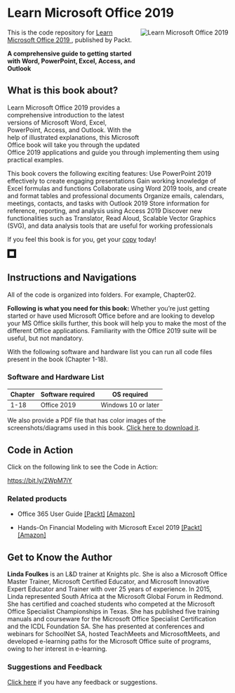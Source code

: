 # Learn Microsoft Office 2019 

<a href="https://www.packtpub.com/business-other/learn-microsoft-office-2019?utm_source=github&utm_medium=repository&utm_campaign=9781839217258"><img src="https://www.packtpub.com/media/catalog/product/cache/e4d64343b1bc593f1c5348fe05efa4a6/9/7/9781839217258-original.png" alt="Learn Microsoft Office 2019 " height="256px" align="right"></a>

This is the code repository for [Learn Microsoft Office 2019 ](https://www.packtpub.com/business-other/learn-microsoft-office-2019?utm_source=github&utm_medium=repository&utm_campaign=9781839217258), published by Packt.

**A comprehensive guide to getting started with Word, PowerPoint, Excel, Access, and Outlook**

## What is this book about?
Learn Microsoft Office 2019 provides a comprehensive introduction to the latest versions of Microsoft Word, Excel, PowerPoint, Access, and Outlook. With the help of illustrated explanations, this Microsoft Office book will take you through the updated Office 2019 applications and guide you through implementing them using practical examples.


This book covers the following exciting features:
Use PowerPoint 2019 effectively to create engaging presentations 
Gain working knowledge of Excel formulas and functions 
Collaborate using Word 2019 tools, and create and format tables and professional documents 
Organize emails, calendars, meetings, contacts, and tasks with Outlook 2019 
Store information for reference, reporting, and analysis using Access 2019 
Discover new functionalities such as Translator, Read Aloud, Scalable Vector Graphics (SVG), and data analysis tools that are useful for working professionals

If you feel this book is for you, get your [copy](https://www.amazon.com/dp/1839217251) today!

<a href="https://www.packtpub.com/?utm_source=github&utm_medium=banner&utm_campaign=GitHubBanner"><img src="https://raw.githubusercontent.com/PacktPublishing/GitHub/master/GitHub.png" 
alt="https://www.packtpub.com/" border="5" /></a>

## Instructions and Navigations
All of the code is organized into folders. For example, Chapter02.


**Following is what you need for this book:**
Whether you’re just getting started or have used Microsoft Office before and are looking to develop your MS Office skills further, this book will help you to make the most of the different Office applications. Familiarity with the Office 2019 suite will be useful, but not mandatory.

With the following software and hardware list you can run all code files present in the book (Chapter 1-18).
### Software and Hardware List
| Chapter | Software required | OS required |
| -------- | ------------------------------------ | ----------------------------------- |
| 1-18 | Office 2019 | Windows 10 or later |

We also provide a PDF file that has color images of the screenshots/diagrams used in this book. [Click here to download it](https://static.packt-cdn.com/downloads/9781839217258_ColorImages.pdf).

## Code in Action

Click on the following link to see the Code in Action:

https://bit.ly/2WpM7iY

### Related products
* Office 365 User Guide  [[Packt]](https://www.packtpub.com/in/all/office-365-user-guide?utm_source=github&utm_medium=repository&utm_campaign=9781789809312) [[Amazon]](https://www.amazon.com/dp/1789809312)

* Hands-On Financial Modeling with Microsoft Excel 2019  [[Packt]](https://www.packtpub.com/in/data/hands-on-financial-modeling-with-microsoft-excel-2019?utm_source=github&utm_medium=repository&utm_campaign=9781789534627) [[Amazon]](https://www.amazon.com/dp/1789534623)

## Get to Know the Author
**Linda Foulkes** is an L&D trainer at Knights plc. She is also a Microsoft Office Master Trainer, Microsoft Certified Educator, and Microsoft Innovative Expert Educator and Trainer with over 25 years of experience. In 2015, Linda represented South Africa at the Microsoft Global Forum in Redmond. She has certified and coached students who competed at the Microsoft Office Specialist Championships in Texas. She has published five training manuals and courseware for the Microsoft Office Specialist Certification and the ICDL Foundation SA. She has presented at conferences and webinars for SchoolNet SA, hosted TeachMeets and MicrosoftMeets, and developed e-learning paths for the Microsoft Office suite of programs, owing to her interest in e-learning.


### Suggestions and Feedback
[Click here](https://docs.google.com/forms/d/e/1FAIpQLSdy7dATC6QmEL81FIUuymZ0Wy9vH1jHkvpY57OiMeKGqib_Ow/viewform) if you have any feedback or suggestions.
